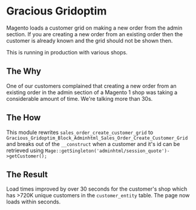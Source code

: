 # Gracious Gridoptim #
Magento loads a customer grid on making a new order from the admin section. If you are creating a new order from an existing order then the customer is already known and the grid should not be shown then.

This is running in production with various shops.

## The Why ##
One of our customers complained that creating a new order from an existing order in the admin section of a Magento 1 shop was taking a considerable amount of time. We're talking more than 30s.

## The How ##
This module rewrites `sales_order_create_customer_grid` to `Gracious_Gridoptim_Block_Adminhtml_Sales_Order_Create_Customer_Grid` and breaks out of the `__construct` when a customer and it's id can be retrieved using `Mage::getSingleton('adminhtml/session_quote')->getCustomer();`

## The Result ##
Load times improved by over 30 seconds for the customer's shop which has >720K unique customers in the `customer_entity` table. The page now loads within seconds.

